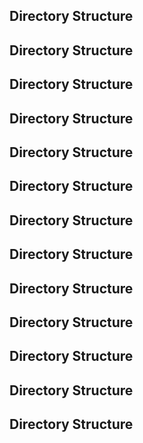 ## Directory Structure

## Directory Structure

## Directory Structure

## Directory Structure

## Directory Structure

## Directory Structure

## Directory Structure

## Directory Structure

## Directory Structure

## Directory Structure

## Directory Structure

## Directory Structure

## Directory Structure

